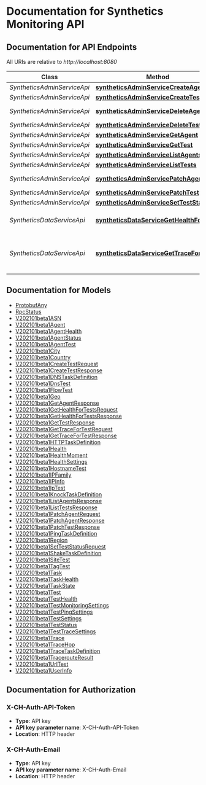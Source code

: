 # Documentation for Synthetics Monitoring API

<a name="documentation-for-api-endpoints"></a>
## Documentation for API Endpoints

All URIs are relative to *http://localhost:8080*

Class | Method | HTTP request | Description
------------ | ------------- | ------------- | -------------
*SyntheticsAdminServiceApi* | [**syntheticsAdminServiceCreateAgent**](Apis/SyntheticsAdminServiceApi.md#syntheticsadminservicecreateagent) | **POST** /synthetics/v202101beta1/agents | 
*SyntheticsAdminServiceApi* | [**syntheticsAdminServiceCreateTest**](Apis/SyntheticsAdminServiceApi.md#syntheticsadminservicecreatetest) | **POST** /synthetics/v202101beta1/tests | 
*SyntheticsAdminServiceApi* | [**syntheticsAdminServiceDeleteAgent**](Apis/SyntheticsAdminServiceApi.md#syntheticsadminservicedeleteagent) | **DELETE** /synthetics/v202101beta1/agents/{agent.id} | 
*SyntheticsAdminServiceApi* | [**syntheticsAdminServiceDeleteTest**](Apis/SyntheticsAdminServiceApi.md#syntheticsadminservicedeletetest) | **DELETE** /synthetics/v202101beta1/tests/{id} | 
*SyntheticsAdminServiceApi* | [**syntheticsAdminServiceGetAgent**](Apis/SyntheticsAdminServiceApi.md#syntheticsadminservicegetagent) | **GET** /synthetics/v202101beta1/agents/{agent.id} | 
*SyntheticsAdminServiceApi* | [**syntheticsAdminServiceGetTest**](Apis/SyntheticsAdminServiceApi.md#syntheticsadminservicegettest) | **GET** /synthetics/v202101beta1/tests/{id} | 
*SyntheticsAdminServiceApi* | [**syntheticsAdminServiceListAgents**](Apis/SyntheticsAdminServiceApi.md#syntheticsadminservicelistagents) | **GET** /synthetics/v202101beta1/agents | 
*SyntheticsAdminServiceApi* | [**syntheticsAdminServiceListTests**](Apis/SyntheticsAdminServiceApi.md#syntheticsadminservicelisttests) | **GET** /synthetics/v202101beta1/tests | 
*SyntheticsAdminServiceApi* | [**syntheticsAdminServicePatchAgent**](Apis/SyntheticsAdminServiceApi.md#syntheticsadminservicepatchagent) | **PATCH** /synthetics/v202101beta1/agents/{agent.id} | 
*SyntheticsAdminServiceApi* | [**syntheticsAdminServicePatchTest**](Apis/SyntheticsAdminServiceApi.md#syntheticsadminservicepatchtest) | **PATCH** /synthetics/v202101beta1/tests/{id} | 
*SyntheticsAdminServiceApi* | [**syntheticsAdminServiceSetTestStatus**](Apis/SyntheticsAdminServiceApi.md#syntheticsadminservicesetteststatus) | **PUT** /synthetics/v202101beta1/tests/{id}/status | 
*SyntheticsDataServiceApi* | [**syntheticsDataServiceGetHealthForTests**](Apis/SyntheticsDataServiceApi.md#syntheticsdataservicegethealthfortests) | **POST** /synthetics/v202101beta1/health/tests | Get health data for a set of tests
*SyntheticsDataServiceApi* | [**syntheticsDataServiceGetTraceForTest**](Apis/SyntheticsDataServiceApi.md#syntheticsdataservicegettracefortest) | **POST** /synthetics/v202101beta1/tests/{id}/results/trace | TODO: Get traces for a single test. Not implemented.


<a name="documentation-for-models"></a>
## Documentation for Models

 - [ProtobufAny](./Models/ProtobufAny.md)
 - [RpcStatus](./Models/RpcStatus.md)
 - [V202101beta1ASN](./Models/V202101beta1ASN.md)
 - [V202101beta1Agent](./Models/V202101beta1Agent.md)
 - [V202101beta1AgentHealth](./Models/V202101beta1AgentHealth.md)
 - [V202101beta1AgentStatus](./Models/V202101beta1AgentStatus.md)
 - [V202101beta1AgentTest](./Models/V202101beta1AgentTest.md)
 - [V202101beta1City](./Models/V202101beta1City.md)
 - [V202101beta1Country](./Models/V202101beta1Country.md)
 - [V202101beta1CreateTestRequest](./Models/V202101beta1CreateTestRequest.md)
 - [V202101beta1CreateTestResponse](./Models/V202101beta1CreateTestResponse.md)
 - [V202101beta1DNSTaskDefinition](./Models/V202101beta1DNSTaskDefinition.md)
 - [V202101beta1DnsTest](./Models/V202101beta1DnsTest.md)
 - [V202101beta1FlowTest](./Models/V202101beta1FlowTest.md)
 - [V202101beta1Geo](./Models/V202101beta1Geo.md)
 - [V202101beta1GetAgentResponse](./Models/V202101beta1GetAgentResponse.md)
 - [V202101beta1GetHealthForTestsRequest](./Models/V202101beta1GetHealthForTestsRequest.md)
 - [V202101beta1GetHealthForTestsResponse](./Models/V202101beta1GetHealthForTestsResponse.md)
 - [V202101beta1GetTestResponse](./Models/V202101beta1GetTestResponse.md)
 - [V202101beta1GetTraceForTestRequest](./Models/V202101beta1GetTraceForTestRequest.md)
 - [V202101beta1GetTraceForTestResponse](./Models/V202101beta1GetTraceForTestResponse.md)
 - [V202101beta1HTTPTaskDefinition](./Models/V202101beta1HTTPTaskDefinition.md)
 - [V202101beta1Health](./Models/V202101beta1Health.md)
 - [V202101beta1HealthMoment](./Models/V202101beta1HealthMoment.md)
 - [V202101beta1HealthSettings](./Models/V202101beta1HealthSettings.md)
 - [V202101beta1HostnameTest](./Models/V202101beta1HostnameTest.md)
 - [V202101beta1IPFamily](./Models/V202101beta1IPFamily.md)
 - [V202101beta1IPInfo](./Models/V202101beta1IPInfo.md)
 - [V202101beta1IpTest](./Models/V202101beta1IpTest.md)
 - [V202101beta1KnockTaskDefinition](./Models/V202101beta1KnockTaskDefinition.md)
 - [V202101beta1ListAgentsResponse](./Models/V202101beta1ListAgentsResponse.md)
 - [V202101beta1ListTestsResponse](./Models/V202101beta1ListTestsResponse.md)
 - [V202101beta1PatchAgentRequest](./Models/V202101beta1PatchAgentRequest.md)
 - [V202101beta1PatchAgentResponse](./Models/V202101beta1PatchAgentResponse.md)
 - [V202101beta1PatchTestResponse](./Models/V202101beta1PatchTestResponse.md)
 - [V202101beta1PingTaskDefinition](./Models/V202101beta1PingTaskDefinition.md)
 - [V202101beta1Region](./Models/V202101beta1Region.md)
 - [V202101beta1SetTestStatusRequest](./Models/V202101beta1SetTestStatusRequest.md)
 - [V202101beta1ShakeTaskDefinition](./Models/V202101beta1ShakeTaskDefinition.md)
 - [V202101beta1SiteTest](./Models/V202101beta1SiteTest.md)
 - [V202101beta1TagTest](./Models/V202101beta1TagTest.md)
 - [V202101beta1Task](./Models/V202101beta1Task.md)
 - [V202101beta1TaskHealth](./Models/V202101beta1TaskHealth.md)
 - [V202101beta1TaskState](./Models/V202101beta1TaskState.md)
 - [V202101beta1Test](./Models/V202101beta1Test.md)
 - [V202101beta1TestHealth](./Models/V202101beta1TestHealth.md)
 - [V202101beta1TestMonitoringSettings](./Models/V202101beta1TestMonitoringSettings.md)
 - [V202101beta1TestPingSettings](./Models/V202101beta1TestPingSettings.md)
 - [V202101beta1TestSettings](./Models/V202101beta1TestSettings.md)
 - [V202101beta1TestStatus](./Models/V202101beta1TestStatus.md)
 - [V202101beta1TestTraceSettings](./Models/V202101beta1TestTraceSettings.md)
 - [V202101beta1Trace](./Models/V202101beta1Trace.md)
 - [V202101beta1TraceHop](./Models/V202101beta1TraceHop.md)
 - [V202101beta1TraceTaskDefinition](./Models/V202101beta1TraceTaskDefinition.md)
 - [V202101beta1TracerouteResult](./Models/V202101beta1TracerouteResult.md)
 - [V202101beta1UrlTest](./Models/V202101beta1UrlTest.md)
 - [V202101beta1UserInfo](./Models/V202101beta1UserInfo.md)


<a name="documentation-for-authorization"></a>
## Documentation for Authorization

<a name="X-CH-Auth-API-Token"></a>
### X-CH-Auth-API-Token

- **Type**: API key
- **API key parameter name**: X-CH-Auth-API-Token
- **Location**: HTTP header

<a name="X-CH-Auth-Email"></a>
### X-CH-Auth-Email

- **Type**: API key
- **API key parameter name**: X-CH-Auth-Email
- **Location**: HTTP header

